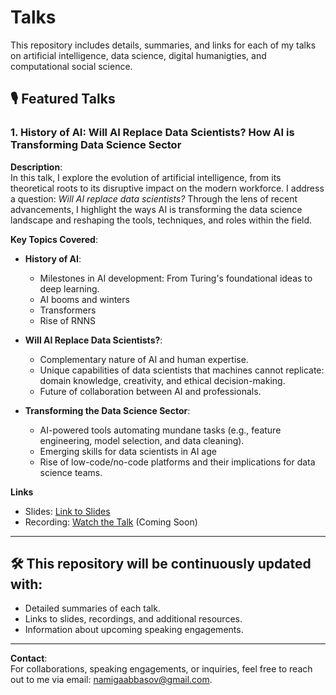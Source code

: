 # Talks

This repository includes details, summaries, and links for each of my talks on artificial intelligence, data science, digital humanigties, and computational social science. 

## 🎙️ Featured Talks

### **1. History of AI: Will AI Replace Data Scientists? How AI is Transforming Data Science Sector**

**Description**:  
In this talk, I explore the evolution of artificial intelligence, from its theoretical roots to its disruptive impact on the modern workforce. I address a question: *Will AI replace data scientists?* Through the lens of recent advancements, I highlight the ways AI is transforming the data science landscape and reshaping the tools, techniques, and roles within the field.

**Key Topics Covered**:
 - **History of AI**:
   - Milestones in AI development: From Turing's foundational ideas to deep learning.
   - AI booms and winters 
   - Transformers
   - Rise of RNNS 

- **Will AI Replace Data Scientists?**:
   - Complementary nature of AI and human expertise.
   - Unique capabilities of data scientists that machines cannot replicate: domain knowledge, creativity, and ethical decision-making.
   - Future of collaboration between AI and professionals.
- **Transforming the Data Science Sector**:
   - AI-powered tools automating mundane tasks (e.g., feature engineering, model selection, and data cleaning).
   - Emerging skills for data scientists in AI age
   - Rise of low-code/no-code platforms and their implications for data science teams.

**Links**
- Slides: [Link to Slides](https://github.com/namigabbasov/Talks/blob/main/Data%20Conference%202024_Namig%20Abbasov.pptx)
- Recording: [Watch the Talk](#) (Coming Soon)


---

## 🛠️ This repository will be continuously updated with:
- Detailed summaries of each talk.
- Links to slides, recordings, and additional resources.
- Information about upcoming speaking engagements.
---



**Contact**:  
For collaborations, speaking engagements, or inquiries, feel free to reach out to me via email: namigaabbasov@gmail.com.
